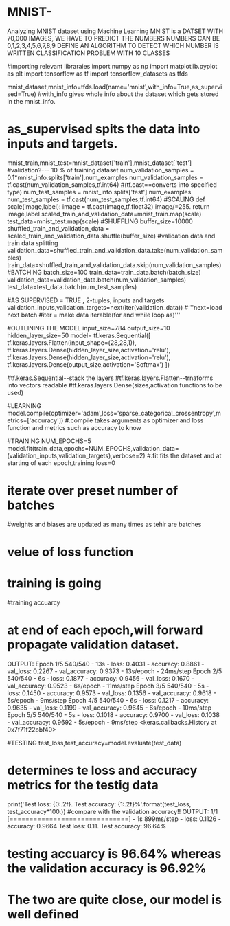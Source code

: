 # MNIST-
Analyzing MNIST dataset using Machine Learning
MNIST is a  DATSET WITH 70,000 IMAGES, WE HAVE TO PREDICT THE NUMBERS
NUMBERS CAN BE 0,1,2,3,4,5,6,7,8,9
DEFINE AN ALGORITHM TO DETECT WHICH NUMBER IS WRITTEN
CLASSIFICATION PROBLEM WITH 10 CLASSES

#importing relevant libraraies
import numpy as np
import matplotlib.pyplot as plt
import tensorflow as tf
import tensorflow_datasets as tfds

mnist_dataset,mnist_info=tfds.load(name='mnist',with_info=True,as_supervised=True)
#with_info gives whole info about the dataset which gets stored in the mnist_info.
# as_supervised spits the data into inputs and targets.

mnist_train,mnist_test=mnist_dataset['train'],mnist_dataset['test']
#validation?--- 10 % of training dataset
num_validation_samples = 0.1*mnist_info.splits['train'].num_examples
num_validation_samples = tf.cast(num_validation_samples,tf.int64)
#(tf.cast==converts into specified type)
num_test_samples = mnist_info.splits['test'].num_examples
num_test_samples = tf.cast(num_test_samples,tf.int64)
#SCALING 
def scale(image,label):
  image = tf.cast(image,tf.float32)
  image/=255.
  return image,label
scaled_train_and_validation_data=mnist_train.map(scale)
test_data=mnist_test.map(scale)
#SHUFFLING
buffer_size=10000
shuffled_train_and_validation_data = scaled_train_and_validation_data.shuffle(buffer_size)
#validation data and train data splitting
validation_data=shuffled_train_and_validation_data.take(num_validation_samples)
train_data=shuffled_train_and_validation_data.skip(num_validation_samples)
#BATCHING
batch_size=100
train_data=train_data.batch(batch_size)
validation_data=validation_data.batch(num_validation_samples)
test_data=test_data.batch(num_test_samples)

#AS SUPERVISED = TRUE , 2-tuples, inputs and targets
validation_inputs,validation_targets=next(iter(validation_data))
#'''next=load next batch
#iter = make data iterable(for and while loop as)'''

#OUTLINING THE MODEL
input_size=784
output_size=10
hidden_layer_size=50
model= tf.keras.Sequential([
        tf.keras.layers.Flatten(input_shape=(28,28,1)),
        tf.keras.layers.Dense(hidden_layer_size,activation='relu'),
        tf.keras.layers.Dense(hidden_layer_size,activation='relu'),
        tf.keras.layers.Dense(output_size,activation='Softmax')
])

#tf.keras.Sequential--stack the layers
#tf.keras.layers.Flatten--trnaforms into vectors readable
#tf.keras.layers.Dense(sizes,activation functions to be used)


#LEARNING
model.compile(optimizer='adam',loss='sparse_categorical_crossentropy',metrics=['accuracy'])
#.compile takes arguments as optimizer and loss function and metrics such as accuracy to know

#TRAINING
NUM_EPOCHS=5
model.fit(train_data,epochs=NUM_EPOCHS,validation_data=(validation_inputs,validation_targets),verbose=2)
#.fit fits the dataset and at starting of each epoch,training loss=0
# iterate over preset number of batches
#weights and biases are updated as many times as tehir are batches
# velue of loss function
# training is going
#training accuarcy
# at end of each epoch,will forward propagate validation dataset.
OUTPUT:
Epoch 1/5
540/540 - 13s - loss: 0.4031 - accuracy: 0.8861 - val_loss: 0.2267 - val_accuracy: 0.9373 - 13s/epoch - 24ms/step
Epoch 2/5
540/540 - 6s - loss: 0.1877 - accuracy: 0.9456 - val_loss: 0.1670 - val_accuracy: 0.9523 - 6s/epoch - 11ms/step
Epoch 3/5
540/540 - 5s - loss: 0.1450 - accuracy: 0.9573 - val_loss: 0.1356 - val_accuracy: 0.9618 - 5s/epoch - 9ms/step
Epoch 4/5
540/540 - 6s - loss: 0.1217 - accuracy: 0.9635 - val_loss: 0.1199 - val_accuracy: 0.9645 - 6s/epoch - 10ms/step
Epoch 5/5
540/540 - 5s - loss: 0.1018 - accuracy: 0.9700 - val_loss: 0.1038 - val_accuracy: 0.9692 - 5s/epoch - 9ms/step
<keras.callbacks.History at 0x7f71f22bbf40>

#TESTING
test_loss,test_accuracy=model.evaluate(test_data)
# determines te loss and accuracy metrics for the testig data
print('Test loss: {0:.2f}. Test accuracy: {1:.2f}%'.format(test_loss, test_accuracy*100.))
#compare with the validation accuracy!!
OUTPUT:
1/1 [==============================] - 1s 899ms/step - loss: 0.1126 - accuracy: 0.9664
Test loss: 0.11. Test accuracy: 96.64%

# testing accuarcy is 96.64% whereas the validation accuracy is 96.92%
# The two are quite close, our model is well defined
